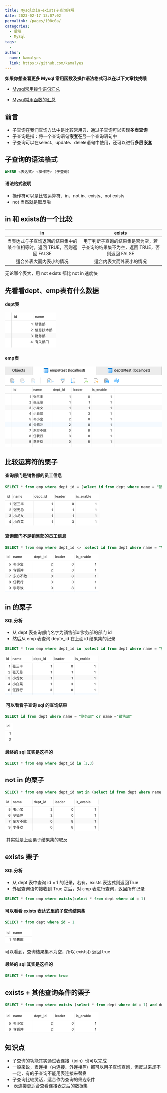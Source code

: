 ```yaml
---
title: Mysql之in-exists子查询详解
date: 2023-02-17 13:07:02
permalink: /pages/108c0a/
categories:
  - 后端
  - MySql
tags:
  - 
author: 
  name: kamalyes
  link: https://github.com/kamalyes
---
```

**如果你想查看更多 Mysql 常用函数及操作语法格式可以在以下文章找找哦**

- [Mysql常用操作语句汇总](./59.Mysql常用操作语句汇总.md)

- [Mysql常用函数的汇总](./01.Mysql常用函数汇总.md)

**前言**
------

*   子查询在我们查询方法中是比较常用的，通过子查询可以实现**多表查询**
*   子查询是指：将一个查询语句**嵌套在**另一个查询语句中
*   子查询可以在select、update、delete语句中使用，还可以进行**多层嵌套**

**子查询的语法格式**
------------

```sql
WHERE <表达式> <操作符> (子查询)
```

#### 语法格式说明

*   操作符可以是比较运算符、in、not in、exists、not exists
*   not 当然就是取反啦

in 和 exists的一个比较
----------------

|in|exists|
|:---:|:---:|
当表达式与子查询返回的结果集中的某个值相等时，返回 TRUE，否则返回 FALSE | 用于判断子查询的结果集是否为空，若子查询的结果集不为空，返回 TRUE，否则返回 FALSE 
适合外表大而内表小的情况 | 适合内表大而外表小的情况

无论哪个表大，用 not exists 都比 not in 速度快

先看看dept、emp表有什么数据
-----------------

#### dept表

![](https://raw.githubusercontent.com/kamalyes/image-bed/master/col//mysql/join_table_query_for_dept.png)

#### emp表

![](https://raw.githubusercontent.com/kamalyes/image-bed/master/col//mysql/join_table_query_for_emp.png)

比较运算符的栗子
--------

#### 查询部门**是**销售部的员工信息

```sql
SELECT * from emp where dept_id = (select id from dept where name = "销售部")
```

![](https://raw.githubusercontent.com/kamalyes/image-bed/master/col//mysql/Snipaste_2023-02-17_13-15-53.png)

#### 查询部门**不是**销售部的员工信息

```sql
SELECT * from emp where dept_id <> (select id from dept where name = "销售部")
```

![](https://raw.githubusercontent.com/kamalyes/image-bed/master/col//mysql/Snipaste_2023-02-17_13-16-10.png)

in 的栗子
------

#### SQL分析

*   从 dept 表查询部门名字为销售部or财务部的部门 id
*   然后从 emp 表查询 depte_id 在上面 id 结果集的记录

```sql
SELECT * from emp where dept_id in (select id from dept where name = "财务部" or name ="销售部")
```

![](https://raw.githubusercontent.com/kamalyes/image-bed/master/col//mysql/Snipaste_2023-02-17_13-16-52.png)

####  可以看看子查询 sql 的查询结果

```sql
SELECT id from dept where name = "财务部" or name ="销售部"
```

![](https://raw.githubusercontent.com/kamalyes/image-bed/master/col//mysql/Snipaste_2023-02-17_13-17-58.png)

#### 最终的 sql 其实是这样的

```sql
SELECT * from emp where dept_id in (1,3)
```

not in 的栗子
----------

```sql
SELECT * from emp where dept_id not in (select id from dept where name = "财务部" or name ="销售部")
```

![](https://raw.githubusercontent.com/kamalyes/image-bed/master/col//mysql/Snipaste_2023-02-17_13-18-13.png)

 其实就是上面栗子结果集的取反

exists 栗子
---------

#### SQL分析

*   从 dept 表中查询 id = 1 的记录，若有，exists 表达式则返回True
*   外层查询语句接收到 True 之后，对 emp 表进行查询，返回所有记录

```sql
SELECT * from emp where exists(select * from dept where id = 1)
```

#### 可以看看 exists 表达式里的子查询结果集

```sql
SELECT * from dept where id = 1
```

![](https://raw.githubusercontent.com/kamalyes/image-bed/master/col//mysql/Snipaste_2023-02-17_13-18-52.png)

可以看到，查询结果集不为空，所以 exists() 返回 true

#### 最终的 sql 其实是这样的

```sql
SELECT * from emp where true
```

exists + 其他查询条件的栗子
------------------

```sql
SELECT * from emp where exists (select * from dept where id = 1) and dept_id = 2
```

![](https://raw.githubusercontent.com/kamalyes/image-bed/master/col//mysql/Snipaste_2023-02-17_13-19-09.png)

知识点
---

*   子查询的功能其实通过表连接（join）也可以完成
*   一般来说，表连接（内连接、外连接等）都可以用子查询查询，但反过来却不一定，有的子查询不能用表连接来替换
*   子查询比较灵活，适合作为查询的筛选条件
*    表连接更适合查看连接表之后的数据集
